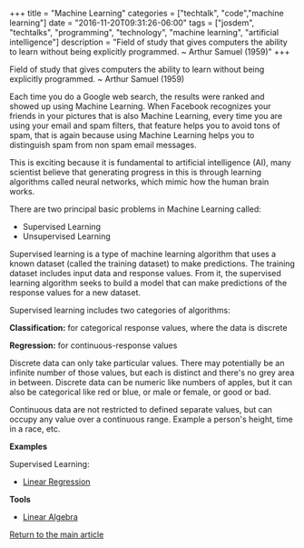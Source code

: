 +++
title = "Machine Learning"
categories = ["techtalk", "code","machine learning"]
date = "2016-11-20T09:31:26-06:00"
tags = ["josdem", "techtalks", "programming", "technology", "machine learning", "artificial intelligence"]
description = "Field of study that gives computers the ability to learn without being explicitly programmed. ~ Arthur Samuel (1959)"
+++

Field of study that gives computers the ability to learn without being explicitly programmed. ~ Arthur Samuel (1959)

Each time you do a Google web search, the results were ranked and showed up using Machine Learning. When Facebook recognizes your friends in your pictures that is also Machine Learning, every time you are using your email and spam filters, that feature helps you to avoid tons of spam, that is again because using Machine Learning helps you to distinguish spam from non spam email messages.

This is exciting because it is fundamental to artificial intelligence (AI), many scientist believe that generating progress in this is through learning algorithms called neural networks, which mimic how the human brain works.

There are two principal basic problems in Machine Learning called:

* Supervised Learning
* Unsupervised Learning

Supervised learning is a type of machine learning algorithm that uses a known dataset (called the training dataset) to make predictions. The training dataset includes input data and response values. From it, the supervised learning algorithm seeks to build a model that can make predictions of the response values for a new dataset.

Supervised learning includes two categories of algorithms:

**Classification:** for categorical response values, where the data is discrete

**Regression:** for continuous-response values

Discrete data can only take particular values. There may potentially be an infinite number of those values, but each is distinct and there's no grey area in between. Discrete data can be numeric like numbers of apples, but it can also be categorical like red or blue, or male or female, or good or bad.

Continuous data are not restricted to defined separate values, but can occupy any value over a continuous range. Example a person's height, time in a race, etc.

**Examples**

Supervised Learning:

 * [Linear Regression](/techtalk/machine_learning/linear_regression)

**Tools**

 * [Linear Algebra](/techtalk/machine_learning/linear_algebra)


[Return to the main article](/techtalk/techtalks)
